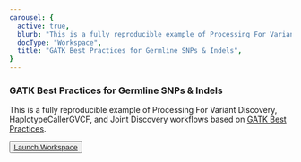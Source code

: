```yaml
---
carousel: {
  active: true,
  blurb: "This is a fully reproducible example of Processing For Variant Discovery, HaplotypeCallerGVCF, and Joint Discovery workflows based on GATK Best Practices.",
  docType: "Workspace",
  title: "GATK Best Practices for Germline SNPs & Indels",
}
---
```

### GATK Best Practices for Germline SNPs & Indels

This is a fully reproducible example of Processing For Variant Discovery, HaplotypeCallerGVCF, and Joint Discovery workflows based on [GATK Best Practices](https://software.broadinstitute.org/gatk/best-practices/workflow).

<button dark>[Launch Workspace](https://anvil.terra.bio/#workspaces/help-gatk/Germline-SNPs-Indels-GATK4-hg38)</button>
